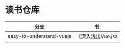 # 读书仓库

| 分支 | 书   |
| ---- | ---- |
|   easy-to-understand-vuejs   | 《深入浅出Vue.js》     |
|      |      |

